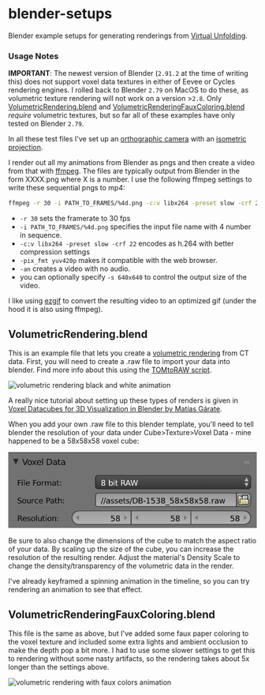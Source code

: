 # blender-setups
Blender example setups for generating renderings from [Virtual Unfolding](https://github.com/UnlockingHistory/virtual-unfolding).

### Usage Notes

**IMPORTANT**: The newest version of Blender (`2.91.2` at the time of writing this) does not support voxel data textures in either of Eevee or Cycles rendering engines.  I rolled back to Blender `2.79` on MacOS to do these, as volumetric texture rendering will not work on a version >`2.8`.  Only [VolumetricRendering.blend](https://github.com/UnlockingHistory/blender-setups#volumetricrenderingblend) and [VolumetricRenderingFauxColoring.blend](https://github.com/UnlockingHistory/blender-setups#volumetricrenderingfauxcoloringblend) *require* volumetric textures, but so far all of these examples have only tested on Blender `2.79`.

In all these test files I've set up an [orthographic camera](https://en.wikipedia.org/wiki/Orthographic_projection) with an [isometric projection](https://en.wikipedia.org/wiki/Isometric_projection).

I render out all my animations from Blender as pngs and then create a video from that with [ffmpeg](https://ffmpeg.org/).  The files are typically output from Blender in the form XXXX.png where X is a number.  I use the following ffmpeg settings to write these sequential pngs to mp4:

```sh
ffmpeg -r 30 -i PATH_TO_FRAMES/%4d.png -c:v libx264 -preset slow -crf 22 -pix_fmt yuv420p -an OUTPUT_DIRECTORY/animation.mp4
```

- `-r 30` sets the framerate to 30 fps   
- `-i PATH_TO_FRAMES/%4d.png` specifies the input file name with 4 number in sequence.  
- `-c:v libx264 -preset slow -crf 22` encodes as h.264 with better compression settings
- `-pix_fmt yuv420p` makes it compatible with the web browser.  
- `-an` creates a video with no audio.  
- you can optionally specify `-s 640x640` to control the output size of the video.

I like using [ezgif](https://ezgif.com/video-to-gif) to convert the resulting video to an optimized gif (under the hood it is also using ffmpeg).

## VolumetricRendering.blend

This is an example file that lets you create a [volumetric rendering](https://docs.blender.org/manual/de/2.79/render/blender_render/materials/special_effects/volume.html) from CT data.  First, you will need to create a .raw file to import your data into blender.  Find more info about this using the [TOMtoRAW script](https://github.com/UnlockingHistory/virtual-unfolding/tree/main/src/visualization#tom_to_raw).

![volumetric rendering black and white animation](docs/scan_animation_DB-2004.gif)

A really nice tutorial about setting up these types of renders is given in [Voxel Datacubes for 3D Visualization in Blender by Matías Gárate](https://iopscience.iop.org/article/10.1088/1538-3873/129/975/058010#paspaa4f5bs4).

When you add your own .raw file to this blender template, you'll need to tell blender the resolution of your data under Cube>Texture>Voxel Data - mine happened to be a 58x58x58 voxel cube:

![blender voxel data resolution ui](docs/rawres.png)

Be sure to also change the dimensions of the cube to match the aspect ratio of your data.  By scaling up the size of the cube, you can increase the resolution of the resulting render.  Adjust the material's Density Scale to change the density/transparency of the volumetric data in the render.

I've already keyframed a spinning animation in the timeline, so you can try rendering an animation to see that effect.

## VolumetricRenderingFauxColoring.blend

This file is the same as above, but I've added some faux paper coloring to the voxel texture and included some extra lights and ambient occlusion to make the depth pop a bit more.  I had to use some slower settings to get this to rendering without some nasty artifacts, so the rendering takes about 5x longer than the settings above.

![volumetric rendering with faux colors animation](docs/scan_animation_DB-2004_color.gif)